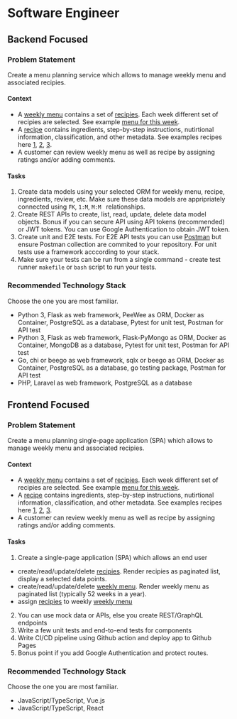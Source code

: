 # Software Engineer

## Backend Focused

### Problem Statement
Create a menu planning service which allows to manage weekly menu and associated recipies. 

#### Context
- A [weekly menu](https://www.hellofresh.com.au/plans/) contains a set of [recipies](https://www.hellofresh.com.au/recipes/). Each week different set of recipies are selected. See example [menu for this week](https://www.hellofresh.com.au/plans/).
- A [recipe](https://www.hellofresh.com.au/recipes/beef-veggie-ragu-spaghetti-5fa9c324cb8f8c0b3a183d01) contains ingredients, step-by-step instructions, nutirtional information, classification, and other metadata. See examples recipes here [1](https://www.hellofresh.com.au/recipes/southeast-asian-chicken-coconut-soup-5fa9c26209c8db59115d3f4f), [2](https://www.hellofresh.com.au/recipes/saucy-coconut-chicken-noodles-5f9b3c7198ecf4455b27d94d), [3](https://www.hellofresh.com.au/recipes/dukkah-roasted-sweet-potato-5f9b43847aacaa50f037d858).
- A customer can review weekly menu as well as recipe by assigning ratings and/or adding comments.

#### Tasks

1. Create data models using your selected ORM for weekly menu, recipe, ingredients, review, etc. Make sure these data models are appripriately connected using `FK`, `1:M`, `M:M ` relationships.
2. Create REST APIs to create, list, read, update, delete data model objects. Bonus if you can secure API using API tokens (recommended) or JWT tokens. You can use Google Authentication to obtain JWT token.
3. Create unit and E2E tests. For E2E API tests you can use [Postman](https://www.postman.com/) but ensure Postman collection are commited to your repository. For unit tests use a framework acccording to your stack.
4. Make sure your tests can be run from a single command - create test runner `makefile` or `bash` script to run your tests.


### Recommended Technology Stack
Choose the one you are most familiar. 

- Python 3, Flask as web framework, PeeWee as ORM, Docker as Container, PostgreSQL as a database, Pytest for unit test, Postman for API test
- Python 3, Flask as web framework, Flask-PyMongo as ORM, Docker as Container, MongoDB as a database, Pytest for unit test, Postman for API test
- Go, chi or beego as web framework, sqlx or beego as ORM, Docker as Container, PostgreSQL as a database, go testing package, Postman for API test
- PHP, Laravel as web framework, PostgreSQL as a database

## Frontend Focused

### Problem Statement
Create a menu planning single-page application (SPA) which allows to manage weekly menu and associated recipies.

#### Context
- A [weekly menu](https://www.hellofresh.com.au/plans/) contains a set of [recipies](https://www.hellofresh.com.au/recipes/). Each week different set of recipies are selected. See example [menu for this week](https://www.hellofresh.com.au/plans/).
- A [recipe](https://www.hellofresh.com.au/recipes/beef-veggie-ragu-spaghetti-5fa9c324cb8f8c0b3a183d01) contains ingredients, step-by-step instructions, nutirtional information, classification, and other metadata. See examples recipes here [1](https://www.hellofresh.com.au/recipes/southeast-asian-chicken-coconut-soup-5fa9c26209c8db59115d3f4f), [2](https://www.hellofresh.com.au/recipes/saucy-coconut-chicken-noodles-5f9b3c7198ecf4455b27d94d), [3](https://www.hellofresh.com.au/recipes/dukkah-roasted-sweet-potato-5f9b43847aacaa50f037d858).
- A customer can review weekly menu as well as recipe by assigning ratings and/or adding comments.

#### Tasks

1. Create a single-page application (SPA) which allows an end user 
- create/read/update/delete [recipies](https://www.hellofresh.com.au/recipes/). Render recipies as paginated list, display a selected data points.
- create/read/update/delete [weekly menu](https://www.hellofresh.com.au/plans/). Render weekly menu as paginated list (typically 52 weeks in a year).
- assign [recipies](https://www.hellofresh.com.au/recipes/) to weekly [weekly menu](https://www.hellofresh.com.au/plans/)
2. You can use mock data or APIs, else you create REST/GraphQL endpoints
3. Write a few unit tests and end-to-end tests for components
4. Write CI/CD pipeline using Github action and deploy app to Github Pages
5. Bonus point if you add Google Authentication and protect routes.

### Recommended Technology Stack
Choose the one you are most familiar.

- JavaScript/TypeScript, Vue.js
- JavaScript/TypeScript, React

